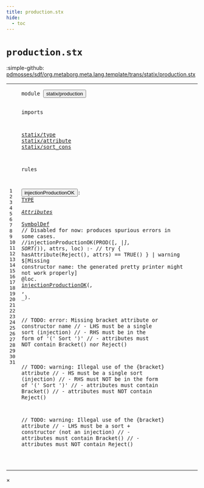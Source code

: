 ```yaml
---
title: production.stx
hide:
  - toc
---
```


# `production.stx`

:simple-github: [pdmosses/sdf/org.metaborg.meta.lang.template/trans/statix/production.stx]

[pdmosses/sdf/org.metaborg.meta.lang.template/trans/statix/production.stx]: https://github.com/pdmosses/sdf/blob/master/org.metaborg.meta.lang.template/trans/statix/production.stx "The source file on GitHub"

<div class="stx"><table class="highlighttable"><tbody><tr><td class="linenos"><div class="linenodiv"><pre><span></span>1
2
3
4
5
6
7
8
9
10
11
12
13
14
15
16
17
18
19
20
21
22
23
24
25
26
27
28
29
30
31
</pre></div></td>
<td class="code"><pre><code><span class="keyword">module</span> <button class="modal-open" id="statix/production_1_8" title="a definition with multiple references" data-urls="../main.stx/#statix/production line 16_3; ../section/syntax.stx/#statix/production line 11_3; ../section/template.stx/#statix/production line 10_3"><span class="token sort_Id">statix/production</span></button>

<span class="keyword">imports</span>

  <a href="../type.stx/#statix/type_1_8" id="statix/type_5_3" title="a reference to a single-file definition"><span class="token sort_Id">statix/type</span></a>
  <a href="../attribute.stx/#statix/attribute_1_8" id="statix/attribute_6_3" title="a reference to a single-file definition"><span class="token sort_Id">statix/attribute</span></a>
  <a href="../sort_cons.stx/#statix/sort_cons_1_8" id="statix/sort_cons_7_3" title="a reference to a single-file definition"><span class="token sort_Id">statix/sort_cons</span></a>

<span class="keyword">rules</span>

  <button class="modal-open" id="injectionProductionOK_11_3" title="a definition with multiple references" data-urls="#injectionProductionOK line 15_3; ../section/syntax.stx/#injectionProductionOK line 75_5; ../section/template.stx/#injectionProductionOK line 54_5"><span class="token sort_Id">injectionProductionOK</span></button><span class="operator">:</span> <span class="cons_SimpleSort"><a href="../type.stx/#TYPE_5_9" id="TYPE_11_26" title="a reference to a single-file definition"><span class="token sort_Id">TYPE</span></a></span> <span class="operator">*</span> <span class="cons_SimpleSort"><a href="../attribute.stx/#Attributes_9_9" id="Attributes_11_33" title="a reference to a single-file definition"><span class="token sort_Id">Attributes</span></a></span> <span class="operator">*</span> <span class="cons_SimpleSort"><a href="../sort_cons.stx/#SymbolDef_20_9" id="SymbolDef_11_46" title="a reference to a single-file definition"><span class="token sort_Id">SymbolDef</span></a></span>
  <span class="layout">// Disabled for now: produces spurious errors in some cases.</span>
  <span class="layout">//injectionProductionOK(PROD([_, _|_], SORT(_)), attrs, loc) :-</span>
  <span class="layout">//  try { hasAttribute(Reject(), attrs) == TRUE() } | warning $[Missing constructor name: the generated pretty printer might not work properly] @loc.</span>
  <a href="#injectionProductionOK_11_3" id="injectionProductionOK_15_3" title="a reference to a single-file definition"><span class="token sort_Id">injectionProductionOK</span></a><span class="operator">(_,</span> <span class="operator">_,</span> <span class="operator">_).</span>

  <span class="layout">// TODO: error: Missing bracket attribute or constructor name</span>
  <span class="layout">// - LHS must be a single sort (injection)</span>
  <span class="layout">// - RHS must be in the form of '(' Sort ')'</span>
  <span class="layout">// - attributes must NOT contain Bracket() nor Reject()</span>

  <span class="layout">// TODO: warning: Illegal use of the {bracket} attribute</span>
  <span class="layout">// - HS must be a single sort (injection)</span>
  <span class="layout">// - RHS must NOT be in the form of '(' Sort ')'</span>
  <span class="layout">// - attributes must contain Bracket()</span>
  <span class="layout">// - attributes must NOT contain Reject()</span>

  <span class="layout">// TODO: warning: Illegal use of the {bracket} attribute</span>
  <span class="layout">// - LHS must be a sort + constructor (not an injection)</span>
  <span class="layout">// - attributes must contain Bracket()</span>
  <span class="layout">// - attributes must NOT contain Reject()</span>

</code></pre></td></tr></tbody></table></div>

<div id="modal">
  <div id="modal-content">
    <span id="modal-close">&times;</span>
    <h2 id="modal-h2"></h2>
    <p  id="modal-p"></p>
    <ul id="modal-ul"></ul>
  </div>
</div>
